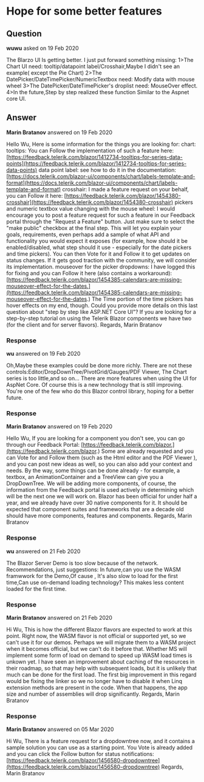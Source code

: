 # Hope for some better features

## Question

**wuwu** asked on 19 Feb 2020

The Blarzo UI Is getting better. I just put forward something missing: 1>The Chart UI need: tooltip/datapoint label/Crosshair,Maybe I didn't see an example( except the Pie Chart) 2>The DatePicker/DateTimePicker/NumericTextbox need: Modify data with mouse wheel 3>The DatePicker/DateTimePicker's droplist need: MouseOver effect. 4>In the future,Step by step realized these function Similar to the Aspnet core UI.

## Answer

**Marin Bratanov** answered on 19 Feb 2020

Hello Wu, Here is some information for the things you are looking for: chart: tooltips: You can Follow the implementation of such a feature here: [https://feedback.telerik.com/blazor/1412734-tooltips-for-series-data-points](https://feedback.telerik.com/blazor/1412734-tooltips-for-series-data-points) data point label: see how to do it in the documentation: [https://docs.telerik.com/blazor-ui/components/chart/labels-template-and-format](https://docs.telerik.com/blazor-ui/components/chart/labels-template-and-format) crosshair: I made a feature request on your behalf, you can Follow it here: [https://feedback.telerik.com/blazor/1454380-crosshair](https://feedback.telerik.com/blazor/1454380-crosshair) pickers and numeric textbox value changing with the mouse wheel: I would encourage you to post a feature request for such a feature in our Feedback portal through the "Request a Feature" button. Just make sure to select the "make public" checkbox at the final step. This will let you explain your goals, requirements, even perhaps add a sample of what API and functionality you would expect it exposes (for example, how should it be enabled/disabled, what step should it use - especially for the date pickers and time pickers). You can then Vote for it and Follow it to get updates on status changes. If it gets good traction with the community, we will consider its implementation. mouseover for the picker dropdowns: I have logged this for fixing and you can Follow it here (also contains a workaround): [https://feedback.telerik.com/blazor/1454385-calendars-are-missing-mouseover-effect-for-the-dates.](https://feedback.telerik.com/blazor/1454385-calendars-are-missing-mouseover-effect-for-the-dates.) The Time portion of the time pickers has hover effects on my end, though. Could you provide more details on this last question about "step by step like ASP.NET Core UI"? If you are looking for a step-by-step tutorial on using the Telerik Blazor components we have two (for the client and for server flavors). Regards, Marin Bratanov

### Response

**wu** answered on 19 Feb 2020

Oh,Maybe these examples could be done more richly. There are not these controls:Editor/DropDownTree/PivotGrid/Gauges/PDF Viewer, The Chart series is too little,and so on... There are more features when using the UI for AspNet Core. Of course this is a new technology that is still improving. You're one of the few who do this Blazor control library, hoping for a better future.

### Response

**Marin Bratanov** answered on 19 Feb 2020

Hello Wu, If you are looking for a component you don't see, you can go through our Feedback Portal: [https://feedback.telerik.com/blazor.](https://feedback.telerik.com/blazor.) Some are already requested and you can Vote for and Follow them (such as the Html editor and the PDF Viewer ), and you can post new ideas as well, so you can also add your context and needs. By the way, some things can be done already - for example, a textbox, an AnimationContainer and a TreeView can give you a DropDownTree. We will be adding more components, of course, the information from the Feedback portal is used actively in determining which will be the next one we will work on. Blazor has been official for under half a year, and we already have over 30 native components for it. It should be expected that component suites and frameworks that are a decade old should have more components, features and components. Regards, Marin Bratanov

### Response

**wu** answered on 21 Feb 2020

The Blazor Server Demo is too slow because of the network. Recommendations, just suggestions: In future,can you use the WASM framwwork for the Demo,Of cause , It's also slow to load for the first time,Can use on-demand loading technology? This makes less content loaded for the first time.

### Response

**Marin Bratanov** answered on 21 Feb 2020

Hi Wu, This is how the different Blazor flavors are expected to work at this point. Right now, the WASM flavor is not official or supported yet, so we can't use it for our demos. Perhaps we will migrate them to a WASM project when it becomes official, but we can't do it before that. Whether MS will implement some form of load on demand to speed up WASM load times is unkown yet. I have seen an improvement about caching of the resources in their roadmap, so that may help with subsequent loads, but it is unlikely that much can be done for the first load. The first big improvement in this regard would be fixing the linker so we no longer have to disable it when Linq extension methods are present in the code. When that happens, the app size and number of assemblies will drop significantly. Regards, Marin Bratanov

### Response

**Marin Bratanov** answered on 05 Mar 2020

Hi Wu, There is a feature request for a dropdowntree now, and it contains a sample solution you can use as a starting point. You Vote is already added and you can click the Follow button for status notifications: [https://feedback.telerik.com/blazor/1456580-dropdowntree](https://feedback.telerik.com/blazor/1456580-dropdowntree) Regards, Marin Bratanov
